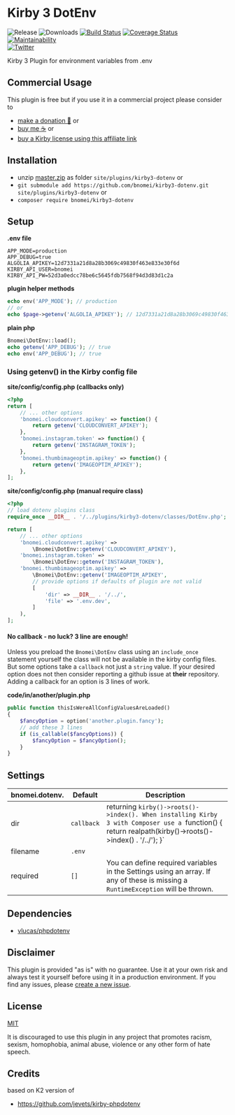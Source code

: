 # Kirby 3 DotEnv

![Release](https://flat.badgen.net/packagist/v/bnomei/kirby3-dotenv?color=ae81ff)
![Downloads](https://flat.badgen.net/packagist/dt/bnomei/kirby3-dotenv?color=272822)
[![Build Status](https://flat.badgen.net/travis/bnomei/kirby3-dotenv)](https://travis-ci.com/bnomei/kirby3-dotenv)
[![Coverage Status](https://flat.badgen.net/coveralls/c/github/bnomei/kirby3-dotenv)](https://coveralls.io/github/bnomei/kirby3-dotenv) 
[![Maintainability](https://flat.badgen.net/codeclimate/maintainability/bnomei/kirby3-dotenv)](https://codeclimate.com/github/bnomei/kirby3-dotenv)  
[![Twitter](https://flat.badgen.net/badge/twitter/bnomei?color=66d9ef)](https://twitter.com/bnomei)

Kirby 3 Plugin for environment variables from .env

## Commercial Usage

This plugin is free but if you use it in a commercial project please consider to
- [make a donation 🍻](https://www.paypal.me/bnomei/1) or
- [buy me ☕](https://buymeacoff.ee/bnomei) or
- [buy a Kirby license using this affiliate link](https://a.paddle.com/v2/click/1129/35731?link=1170)

## Installation

- unzip [master.zip](https://github.com/bnomei/kirby3-dotenv/archive/master.zip) as folder `site/plugins/kirby3-dotenv` or
- `git submodule add https://github.com/bnomei/kirby3-dotenv.git site/plugins/kirby3-dotenv` or
- `composer require bnomei/kirby3-dotenv`

## Setup

**.env file**
```
APP_MODE=production
APP_DEBUG=true
ALGOLIA_APIKEY=12d7331a21d8a28b3069c49830f463e833e30f6d
KIRBY_API_USER=bnomei
KIRBY_API_PW=52d3a0edcc78be6c5645fdb7568f94d3d83d1c2a
```

**plugin helper methods**
```php
echo env('APP_MODE'); // production
// or
echo $page->getenv('ALGOLIA_APIKEY'); // 12d7331a21d8a28b3069c49830f463e833e30f6d
```

**plain php**
```php
Bnomei\DotEnv::load();
echo getenv('APP_DEBUG'); // true
echo env('APP_DEBUG'); // true
```

### Using getenv() in the Kirby config file

**site/config/config.php (callbacks only)**
```php
<?php
return [
    // ... other options
    'bnomei.cloudconvert.apikey' => function() { 
        return getenv('CLOUDCONVERT_APIKEY'); 
    },
    'bnomei.instagram.token' => function() { 
        return getenv('INSTAGRAM_TOKEN'); 
    },
    'bnomei.thumbimageoptim.apikey' => function() { 
        return getenv('IMAGEOPTIM_APIKEY'); 
    },
];
```

**site/config/config.php (manual require class)**
```php
<?php
// load dotenv plugins class
require_once __DIR__ . '/../plugins/kirby3-dotenv/classes/DotEnv.php';

return [
    // ... other options
    'bnomei.cloudconvert.apikey' => 
        \Bnomei\DotEnv::getenv('CLOUDCONVERT_APIKEY'),
    'bnomei.instagram.token' => 
        \Bnomei\DotEnv::getenv('INSTAGRAM_TOKEN'),
    'bnomei.thumbimageoptim.apikey' => 
        \Bnomei\DotEnv::getenv('IMAGEOPTIM_APIKEY', 
        // provide options if defaults of plugin are not valid
        [
            'dir' => __DIR__ . '/../',
            'file' => '.env.dev',
        ]
    ),
];
```

#### No callback - no luck? 3 line are enough!
Unless you preload the `Bnomei\DotEnv` class using an `include_once` statement yourself the class will not be available in the kirby config files. But some options take a `callback` not just a `string` value. If your desired option does not then consider reporting a github issue at **their** repository. Adding a callback for an option is 3 lines of work.

**code/in/another/plugin.php**
```php
public function thisIsWereAllConfigValuesAreLoaded()
{
    $fancyOption = option('another.plugin.fancy');
    // add these 3 lines
    if (is_callable($fancyOptions)) {
        $fancyOption = $fancyOption();
    }
}
```


## Settings

| bnomei.dotenv.            | Default        | Description               |            
|---------------------------|----------------|---------------------------|
| dir | `callback` | returning `kirby()->roots()->index(). When installing Kirby 3 with Composer use a `function() { return realpath(kirby()->roots()->index() . '/../'); }` | 
| filename | `.env` | |
| required | `[]` | You can define required variables in the Settings using an array. If any of these is missing a `RuntimeException` will be thrown. |

## Dependencies

- [vlucas/phpdotenv](https://github.com/vlucas/phpdotenv)

## Disclaimer

This plugin is provided "as is" with no guarantee. Use it at your own risk and always test it yourself before using it in a production environment. If you find any issues, please [create a new issue](https://github.com/bnomei/kirby3-dotenv/issues/new).

## License

[MIT](https://opensource.org/licenses/MIT)

It is discouraged to use this plugin in any project that promotes racism, sexism, homophobia, animal abuse, violence or any other form of hate speech.

## Credits

based on K2 version of
- https://github.com/jevets/kirby-phpdotenv

